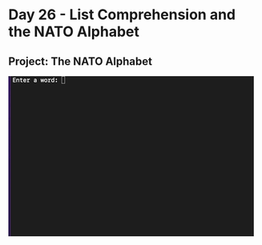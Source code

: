 <h1>Day 26 - List Comprehension and the NATO Alphabet</h1>
<h2>Project: The NATO Alphabet</h2>
<img src="nato-alphabet.gif">